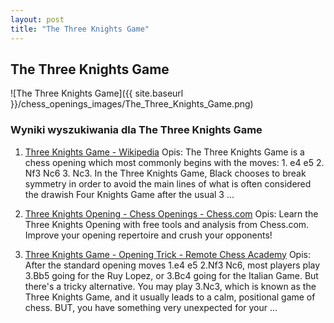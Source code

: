 ```yaml
---
layout: post
title: "The Three Knights Game"
---
```


## The Three Knights Game
![The Three Knights Game]({{ site.baseurl }}/chess_openings_images/The_Three_Knights_Game.png)

### Wyniki wyszukiwania dla The Three Knights Game
1. [Three Knights Game - Wikipedia](https://en.wikipedia.org/wiki/Three_Knights_Game)
   Opis: The Three Knights Game is a chess opening which most commonly begins with the moves: 1. e4 e5 2. Nf3 Nc6 3. Nc3. In the Three Knights Game, Black chooses to break symmetry in order to avoid the main lines of what is often considered the drawish Four Knights Game after the usual 3 ...

2. [Three Knights Opening - Chess Openings - Chess.com](https://www.chess.com/openings/Three-Knights-Opening)
   Opis: Learn the Three Knights Opening with free tools and analysis from Chess.com. Improve your opening repertoire and crush your opponents!

3. [Three Knights Game - Opening Trick - Remote Chess Academy](https://chess-teacher.com/three-knights-game-opening-trick/)
   Opis: After the standard opening moves 1.e4 e5 2.Nf3 Nc6, most players play 3.Bb5 going for the Ruy Lopez, or 3.Bc4 going for the Italian Game. But there's a tricky alternative. You may play 3.Nc3, which is known as the Three Knights Game, and it usually leads to a calm, positional game of chess. BUT, you have something very unexpected for your ...